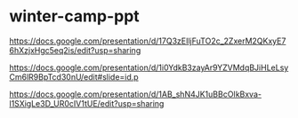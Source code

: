 # winter-camp-ppt

https://docs.google.com/presentation/d/17Q3zEIljFuTO2c_2ZxerM2QKxyE76hXzjxHgc5eq2is/edit?usp=sharing

https://docs.google.com/presentation/d/1i0YdkB3zayAr9YZVMdqBJiHLeLsyCm6lR9BpTcd30nU/edit#slide=id.p

https://docs.google.com/presentation/d/1AB_shN4JK1uBBcOIkBxva-l1SXigLe3D_UR0cIV1tUE/edit?usp=sharing

